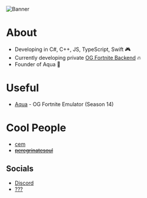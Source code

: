  ![Banner](https://camo.githubusercontent.com/9e3a289ba5eeb0d977daaac20359acd00f49810260839ebdb3afbdd853122d76/68747470733a2f2f63646e322e756e7265616c656e67696e652e636f6d2f313362722d73756d6d657273706c6173682d616e6e6f756e63652d626c6f676865616465722d3139323078313038302d3335313835353330322e6a7067)
 
# About

- Developing in C#, C++, JS, TypeScript, Swift 🎮
- Currently developing private [OG Fortnite Backend](https://github.com/xy8q/nexus) 🔥
- Founder of Aqua 👑

# Useful

- [Aqua](https://discord.gg/fortmp) - OG Fortnite Emulator (Season 14)

# Cool People

- [cem](https://discord.com/users/1249615140731490337)
- ~~[peregrinatesoul](https://discord.com/users/566245007661596672)~~

## Socials 

- [Discord](https://discord.com/users/1336037656601038861)
- [???](https://e-z.bio/onlyfans)
